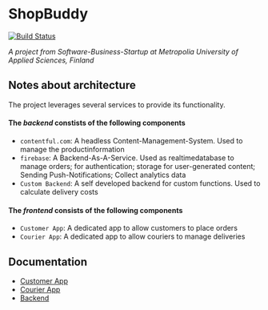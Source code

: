 # ShopBuddy

[![Build Status](https://travis-ci.org/itsBen/sbs-project.svg?branch=master)](https://travis-ci.org/itsBen/sbs-project)

*A project from Software-Business-Startup at Metropolia University of Applied Sciences, Finland*

## Notes about architecture

The project leverages several services to provide its functionality.

#### The *backend* constists of the following components
* `contentful.com`: A headless Content-Management-System. Used to manage the productinformation
* `firebase`: A Backend-As-A-Service. Used as realtimedatabase to manage orders; for authentication; storage for user-generated content; Sending Push-Notifications; Collect analytics data
* `Custom Backend`: A self developed backend for custom functions. Used to calculate delivery costs

#### The *frontend* consists of the following components
* `Customer App`: A dedicated app to allow customers to place orders
* `Courier App`: A dedicated app to allow couriers to manage deliveries


## Documentation

* [Customer App](/client/customerApp)
* [Courier App](/client/courierApp)
* [Backend](/server)
